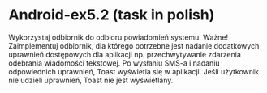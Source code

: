 # Android-ex5.2 (task in polish)
Wykorzystaj odbiornik do odbioru powiadomień systemu. Ważne! Zaimplementuj odbiornik, dla którego potrzebne jest nadanie dodatkowych uprawnień dostępowych dla aplikacji np. przechwytywanie zdarzenia odebrania wiadomości tekstowej.
Po wysłaniu SMS-a i nadaniu odpowiednich uprawnień, Toast wyświetla się w aplikacji. Jeśli użytkownik nie udzieli uprawnień, Toast nie jest wyświetlany.

